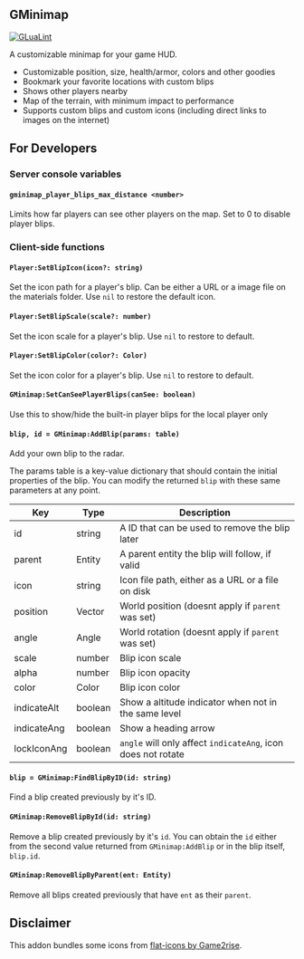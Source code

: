 ## GMinimap

[![GLuaLint](https://github.com/StyledStrike/gmod-gminimap/actions/workflows/glualint.yml/badge.svg)](https://github.com/FPtje/GLuaFixer)

A customizable minimap for your game HUD.

- Customizable position, size, health/armor, colors and other goodies
- Bookmark your favorite locations with custom blips
- Shows other players nearby
- Map of the terrain, with minimum impact to performance
- Supports custom blips and custom icons (including direct links to images on the internet)

## For Developers

### Server console variables

#### `gminimap_player_blips_max_distance <number>`

Limits how far players can see other players on the map. Set to 0 to disable player blips.

### Client-side functions

#### `Player:SetBlipIcon(icon?: string)`

Set the icon path for a player's blip. Can be either a URL or a image file on the materials folder. Use `nil` to restore the default icon.

#### `Player:SetBlipScale(scale?: number)`

Set the icon scale for a player's blip. Use `nil` to restore to default.

#### `Player:SetBlipColor(color?: Color)`

Set the icon color for a player's blip. Use `nil` to restore to default.

#### `GMinimap:SetCanSeePlayerBlips(canSee: boolean)`

Use this to show/hide the built-in player blips for the local player only

#### `blip, id = GMinimap:AddBlip(params: table)`

Add your own blip to the radar.

The params table is a key-value dictionary that should contain the initial properties
of the blip. You can modify the returned `blip` with these same parameters at any point.

| Key           | Type      | Description                                           |
|---------------|-----------|-------------------------------------------------------|
| id            | string    | A ID that can be used to remove the blip later        |
| parent        | Entity    | A parent entity the blip will follow, if valid        |
| icon          | string    | Icon file path, either as a URL or a file on disk     |
| position      | Vector    | World position (doesnt apply if `parent` was set)     |
| angle         | Angle     | World rotation (doesnt apply if `parent` was set)     |
| scale         | number    | Blip icon scale                                       |
| alpha         | number    | Blip icon opacity                                     |
| color         | Color     | Blip icon color                                       |                     
| indicateAlt   | boolean   | Show a altitude indicator when not in the same level  |
| indicateAng   | boolean   | Show a heading arrow                                  |
| lockIconAng   | boolean   | `angle` will only affect `indicateAng`, icon does not rotate |

#### `blip = GMinimap:FindBlipByID(id: string)`

Find a blip created previously by it's ID.

#### `GMinimap:RemoveBlipById(id: string)`

Remove a blip created previously by it's `id`. You can obtain the `id` either from the second value returned from `GMinimap:AddBlip` or in the blip itself, `blip.id`.

#### `GMinimap:RemoveBlipByParent(ent: Entity)`

Remove all blips created previously that have `ent` as their `parent`.

## Disclaimer

This addon bundles some icons from [flat-icons by Game2rise](https://opengameart.org/content/flat-icons).
